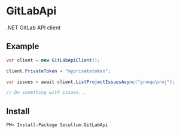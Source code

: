 # GitLabApi

.NET GitLab API client

## Example

```cs
var client = new GitLabApiClient();

client.PrivateToken = "myprivatetoken";

var issues = await client.ListProjectIssuesAsync("group/proj");

// Do something with issues...
```

## Install

```
PM> Install-Package Secullum.GitLabApi
```
